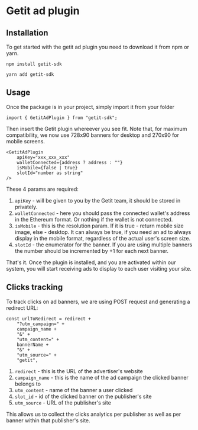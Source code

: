 # **Getit ad plugin**

## Installation

To get started with the getit ad plugin you need to download it from npm or yarn.

```
npm install getit-sdk
```

```
yarn add getit-sdk
```

## Usage

Once the package is in your project, simply import it from your folder

```
import { GetitAdPlugin } from "getit-sdk";
```

Then insert the Getit plugin whereever you see fit. Note that, for maximum compatibility, we now use 728x90 banners for desktop and 270x90 for mobile screens.

```
<GetitAdPlugin
    apiKey="xxx_xxx_xxx"
    walletConnected={address ? address : ""}
    isMobile={false | true}
    slotId="number as string"
/>
```

These 4 params are required:

1. ```apiKey``` - will be given to you by the Getit team, it should be stored in privately.
2. ```walletConnected``` - here you should pass the connected wallet's address in the Ethereum format. Or nothing if the wallet is not connected.
3. ```isMobile``` - this is the resolution param. If it is true - return mobile size image, else - desktop. It can always be true, if you need an ad to always display in the mobile format, regardless of the actual user's screen size.
4. ```slotId``` - the enumerator for the banner. If you are using multiple banners the number should be incremented by +1 for each next banner.

That's it. Once the plugin is installed, and you are activated within our system, you will start receiving ads to display to each user visiting your site.

## Clicks tracking

To track clicks on ad banners, we are using POST request and generating a redirect URL:

```
const urlToRedirect = redirect +
    "?utm_campaign=" +
    campaign_name +
    "&" +
    "utm_content=" +
    bannerName +
    "&" +
    "utm_source=" +
    "getit",
```

1. ```redirect``` - this is the URL of the advertiser's website
2. ```campaign_name``` - this is the name of the ad campaign the clicked banner belongs to
3. ```utm_content``` - name of the banner a user clicked
4. ```slot_id``` - id of the clicked banner on the publisher's site
5. ```utm_source``` - URL of the publisher's site

This allows us to collect the clicks analytics per publisher as well as per banner within that publisher's site.
